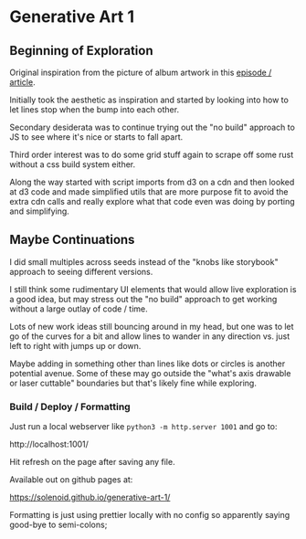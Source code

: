 # Generative Art 1

## Beginning of Exploration

Original inspiration from the picture of album artwork in this [episode / article](https://www.pointfree.co/episodes/ep49-generative-art-part-1).

Initially took the aesthetic as inspiration and started by looking into how to let lines stop when the bump into each other.

Secondary desiderata was to continue trying out the "no build" approach to JS to see where it's nice or starts to fall apart.

Third order interest was to do some grid stuff again to scrape off some rust without a css build system either.

Along the way started with script imports from d3 on a cdn and then looked at d3 code and made simplified utils that are more purpose fit to avoid the extra cdn calls and really explore what that code even was doing by porting and simplifying.

## Maybe Continuations

I did small multiples across seeds instead of the "knobs like storybook" approach to seeing different versions.

I still think some rudimentary UI elements that would allow live exploration is a good idea, but may stress out the "no build" approach to get working without a large outlay of code / time.

Lots of new work ideas still bouncing around in my head, but one was to let go of the curves for a bit and allow lines to wander in any direction vs. just left to right with jumps up or down.

Maybe adding in something other than lines like dots or circles is another potential avenue. Some of these may go outside the "what's axis drawable or laser cuttable" boundaries but that's likely fine while exploring.

### Build / Deploy / Formatting

Just run a local webserver like `python3 -m http.server 1001` and go to:

http://localhost:1001/

Hit refresh on the page after saving any file.

Available out on github pages at:

https://solenoid.github.io/generative-art-1/

Formatting is just using prettier locally with no config so apparently saying good-bye to semi-colons;
